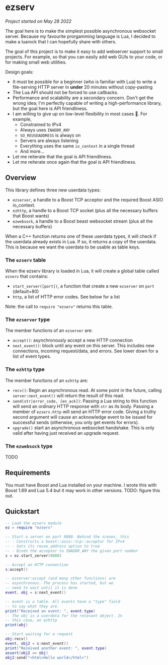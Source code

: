 # ezserv

_Project started on May 28 2022_

The goal here is to make the simplest possible
asynchronous websocket server. Because my favourite
prorgamming language is Lua, I decided to make a 
luarock that I can hopefully share with others.

The goal of this project is to make it easy to add
webserver support to small projects. For example, so
that you can easily add web GUIs to your code, or for
making small web utilities. 

Design goals:
- It must be possible for a beginner (who is familiar with
  Lua) to write a file-serving HTTP server in **under** 20
  minutes without copy-pasting
- The Lua API should not be forced to use callbacks.
- Performance and scalability are a secondary concern. Don't
  get the wrong idea; I'm perfectly capable of writing a
  high-performance library, but the goal here is API
  friendliness.
- I am willing to give up on low-level flexibility in
  most cases :shrug:. For example,
  - Constrained to IPv4
  - Always uses `INADDR_ANY`
  - `SO_REUSEADDRESS` is always on
  - Servers are always listening
  - Everything uses the same `io_context` in a single thread
  - And more...
- Let me reiterate that the goal is API friendliness.
- Let me reiterate once again that the goal is API friendliness.

## Overview

This library defines three new userdata types:
- `ezserver`, a handle to a Boost TCP acceptor and
  the required Boost ASIO io_context.
- `ezhttp`, a handle to a Boost TCP socket (plus
  all the necessary buffers that Boost wants)
- `ezwebsock`, a handle to a Boost beast websocket
  stream (plus all the necessary buffers)

When a C++ function returns one of these userdata types, 
it will check if the userdata already exists in Lua. If
so, it returns a copy of the userdata. This is because 
we want the userdata to be usable as table keys.

### The `ezserv` table
When the ezserv library is loaded in Lua, it will create
a global table called `ezserv` that contains:
- `start_server([port])`, a function that create a
  new `ezserver` on `port` (default=80)
- `http`, a list of HTTP error codes. See below for a list

Note: the call to `require "ezserv"` returns this table.

### The `ezserver` type
The member functions of an `ezserver` are:
- `accept()`: asynchronously accept a new HTTP connection
- `next_event()`: block until any event on this server. 
  This includes new connections, incoming request/data,
  and errors. See lower down for a list of event types.

### The `ezhttp` type
The member functions of an `ezhttp` are:
- `recv()`: Begin an asynchronous read. At some point in
  the future, calling `server:next_event()` will return
  the result of this read.
- `send(str|error_code, [en_ack])`: Passing a Lua string to
  this function will send an ordinary HTTP response with `str`
  as its body. Passing a member of `ezserv.http` will send
  an HTTP error code. Giving a truthy second argument will
  cause an acknowledge event to be issued for successful
  sends (otherwise, you only get events for errors).
- `upgrade()` start an asynchronous websocket handshake.
  This is only valid after having just received an upgrade
  request.

### The `ezwebsock` type
TODO

## Requirements

You must have Boost and Lua installed on your machine. 
I wrote this with Boost 1.69 and Lua 5.4 but it may work
in other versions. TODO: figure this out.

## Quickstart

```lua
-- Load the ezserv module
ez = require "ezserv"

-- Start a server on port 8080. Behind the scenes, this
-- - Constructs a boost::asio::tcp::acceptor for IPv4
-- - Sets its reuse_address option to true
-- - Binds the acceptor to INADDR_ANY the given port number
s = ez.start_server(8080)

-- Accept an HTTP connection
s:accept()

-- ezserver:accept (and many other functions) are 
-- asynchronous. The process has started, but we 
-- need to wait until it is done
event, obj = s:next_event()

-- event is a table. All events have a "type" field
-- to say what they are.
print("Received an event: ", event.type)
-- The obj is a userdata for the relevant object. In
-- this case, an ezhttp
print(obj)

-- Start waiting for a request
obj:recv()
event, obj2 = s:next_event()
print("Received another event: ", event.type)
assert(obj2 == obj)
obj2:send("<html>Hello world</html>")
```

